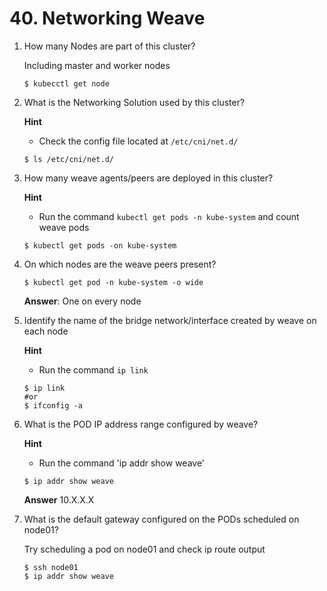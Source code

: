 # 40. Networking Weave

 

1. How many Nodes are part of this cluster?

   Including master and worker nodes

   ```
   $ kubecctl get node
   ```



2. What is the Networking Solution used by this cluster?

   **Hint**

   - Check the config file located at `/etc/cni/net.d/`

   ```
   $ ls /etc/cni/net.d/
   ```

   

3. How many weave agents/peers are deployed in this cluster?

   **Hint**

   - Run the command `kubectl get pods -n kube-system` and count weave pods

   ```
   $ kubectl get pods -on kube-system
   ```



4. On which nodes are the weave peers present?

   ```
   $ kubectl get pod -n kube-system -o wide
   ```

   **Answer**: One on every node



5. Identify the name of the bridge network/interface created by weave on each node

   **Hint**

   - Run the command `ip link`

   ```
   $ ip link
   #or
   $ ifconfig -a
   ```



6. What is the POD IP address range configured by weave?

   **Hint**

   - Run the command 'ip addr show weave'

   ```
   $ ip addr show weave
   ```

   **Answer** 10.X.X.X



7. What is the default gateway configured on the PODs scheduled on node01?

   Try scheduling a pod on node01 and check ip route output

   ```
   $ ssh node01
   $ ip addr show weave
   ```